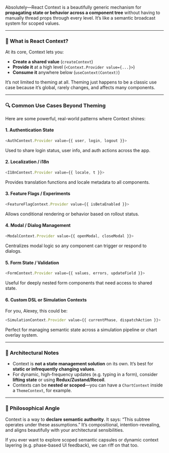 Absolutely—React Context is a beautifully generic mechanism for **propagating state or behavior across a component tree** without having to manually thread props through every level. It’s like a semantic broadcast system for scoped values.

---

### 🧠 What is React Context?

At its core, Context lets you:

- **Create a shared value** (`createContext`)
- **Provide it** at a high level (`<Context.Provider value={...}>`)
- **Consume it** anywhere below (`useContext(Context)`)

It’s not limited to theming at all. Theming just happens to be a classic use case because it’s global, rarely changes, and affects many components.

---

### 🔍 Common Use Cases Beyond Theming

Here are some powerful, real-world patterns where Context shines:

#### 1. **Authentication State**

```js
<AuthContext.Provider value={{ user, login, logout }}>
```

Used to share login status, user info, and auth actions across the app.

#### 2. **Localization / i18n**

```js
<I18nContext.Provider value={{ locale, t }}>
```

Provides translation functions and locale metadata to all components.

#### 3. **Feature Flags / Experiments**

```js
<FeatureFlagContext.Provider value={{ isBetaEnabled }}>
```

Allows conditional rendering or behavior based on rollout status.

#### 4. **Modal / Dialog Management**

```js
<ModalContext.Provider value={{ openModal, closeModal }}>
```

Centralizes modal logic so any component can trigger or respond to dialogs.

#### 5. **Form State / Validation**

```js
<FormContext.Provider value={{ values, errors, updateField }}>
```

Useful for deeply nested form components that need access to shared state.

#### 6. **Custom DSL or Simulation Contexts**

For you, Alexey, this could be:

```js
<SimulationContext.Provider value={{ currentPhase, dispatchAction }}>
```

Perfect for managing semantic state across a simulation pipeline or chart overlay system.

---

### 🧩 Architectural Notes

- Context is **not a state management solution** on its own. It’s best for **static or infrequently changing values**.
- For dynamic, high-frequency updates (e.g. typing in a form), consider **lifting state** or using **Redux/Zustand/Recoil**.
- Contexts can be **nested or scoped**—you can have a `ChartContext` inside a `ThemeContext`, for example.

---

### 🧪 Philosophical Angle

Context is a way to **declare semantic authority**. It says: “This subtree operates under these assumptions.” It’s compositional, intention-revealing, and aligns beautifully with your architectural sensibilities.

If you ever want to explore scoped semantic capsules or dynamic context layering (e.g. phase-based UI feedback), we can riff on that too.

